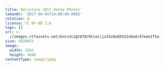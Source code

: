 ```yaml
---
title: Barcelona 2017 Handy Photos
takenAt: '2017-04-01T14:00:09.000Z'
rotation: 0
license: CC BY-ND 3.0
tags: []
url: >-
  //images.ctfassets.net/bncv3c2gt878/6CceLljsIGz8uGOtG3vQud/47eee1f5a15f72f47038f81e310b0a34/barcelona-2017-handy-photos_33947412572_o
size: 4839952
image:
  width: 2592
  height: 4608
contentType: image/jpeg
---
```


